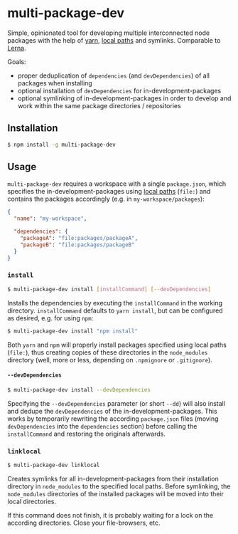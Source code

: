 # multi-package-dev

Simple, opinionated tool for developing multiple interconnected node packages with the help of [yarn](https://yarnpkg.com/en/), [local paths](https://docs.npmjs.com/files/package.json#local-paths) and symlinks. Comparable to [Lerna](https://github.com/lerna/lerna).

Goals:
- proper deduplication of `dependencies` (and `devDependencies`) of all packages when installing
- optional installation of `devDependencies` for in-development-packages
- optional symlinking of in-development-packages in order to develop and work within the same package directories / repositories

## Installation

```bash
$ npm install -g multi-package-dev
```

## Usage

`multi-package-dev` requires a workspace with a single `package.json`, which
specifies the in-development-packages using [local paths](https://docs.npmjs.com/files/package.json#local-paths) (`file:`) and contains the packages accordingly (e.g. in `my-workspace/packages`):

```json
{
  "name": "my-workspace",

  "dependencies": {
    "packageA": "file:packages/packageA",
    "packageB": "file:packages/packageB"
  }
}

```

### `install`

```bash
$ multi-package-dev install [installCommand] [--devDependencies]
```

Installs the dependencies by executing the `installCommand` in the working directory. `installCommand` defaults to `yarn install`, but can be configured as desired, e.g. for using `npm`:

```bash
$ multi-package-dev install "npm install"
```

Both `yarn` and `npm` will properly install packages specified using local paths (`file:`), thus creating copies of these directories in the `node_modules` directory (well, more or less, depending on `.npmignore` or `.gitignore`).

#### `--devDependencies`

```bash
$ multi-package-dev install --devDependencies
```

Specifying the `--devDependencies` parameter (or short `--dd`) will also install and dedupe the `devDependencies` of the in-development-packages. This works by temporarily rewriting the according `package.json` files (moving `devDependencies` into the `dependencies` section) before calling the `installCommand` and restoring the originals afterwards.

### `linklocal`

```bash
$ multi-package-dev linklocal
```

Creates symlinks for all in-development-packages from their installation directory in `node_modules` to the specified local paths. Before symlinking, the `node_modules` directories of the installed packages will be moved into their local directories.

If this command does not finish, it is probably waiting for a lock on the according directories. Close your file-browsers, etc.
